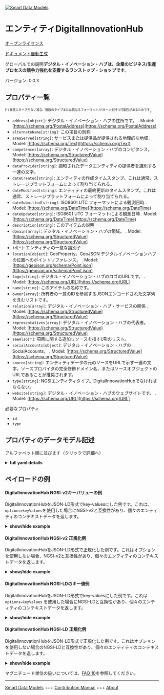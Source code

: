 <!-- 10-Header -->  
[![Smart Data Models](https://smartdatamodels.org/wp-content/uploads/2022/01/SmartDataModels_logo.png "Logo")](https://smartdatamodels.org)  
エンティティDigitalInnovationHub  
==========================<!-- /10-Header -->  
<!-- 15-License -->  
[オープンライセンス](https://github.com/smart-data-models//dataModel.DigitalInnovationHub/blob/master/DigitalInnovationHub/LICENSE.md)  
[ドキュメント自動生成](https://docs.google.com/presentation/d/e/2PACX-1vTs-Ng5dIAwkg91oTTUdt8ua7woBXhPnwavZ0FxgR8BsAI_Ek3C5q97Nd94HS8KhP-r_quD4H0fgyt3/pub?start=false&loop=false&delayms=3000#slide=id.gb715ace035_0_60)  
<!-- /15-License -->  
<!-- 20-Description -->  
グローバルでの説明**デジタル・イノベーション・ハブは、企業のビジネス/生産プロセスの競争力強化を支援するワンストップ・ショップです**。  
バージョン: 0.0.3  
<!-- /20-Description -->  
<!-- 30-PropertiesList -->  

## プロパティ一覧  

<sup><sub>[*] 属性にタイプがない場合、複数のタイプまたは異なるフォーマット/パターンを持つ可能性があるためです</sub></sup>。  
- `address[object]`: デジタル・イノベーション・ハブの住所です。  . Model: [https://schema.org/PostalAddress](https://schema.org/PostalAddress)- `alternateName[string]`: この項目の別称  - `areaServed[string]`: サービスまたは提供品が提供される地理的な地域  . Model: [https://schema.org/Text](https://schema.org/Text)- `competences[array]`: デジタル・イノベーション・ハブのコンピタンス。  . Model: [https://schema.org/StructuredValue](https://schema.org/StructuredValue)- `dataProvider[string]`: 調和されたデータエンティティの提供者を識別する一連の文字。  - `dateCreated[string]`: エンティティの作成タイムスタンプ。これは通常、ストレージプラットフォームによって割り当てられる。  - `dateModified[string]`: エンティティの最終更新のタイムスタンプ。これは通常、ストレージプラットフォームによって割り当てられる。  - `dateSubmitted[string]`: ISO8601 UTC フォーマットによる観測日時  . Model: [https://schema.org/DateTime](https://schema.org/DateTime)- `dateUpdated[string]`: ISO8601 UTC フォーマットによる観測日時  . Model: [https://schema.org/DateTime](https://schema.org/DateTime)- `description[string]`: このアイテムの説明  - `domain[array]`: デジタル・イノベーション・ハブの領域。  . Model: [https://schema.org/StructuredValue](https://schema.org/StructuredValue)- `id[*]`: エンティティの一意な識別子  - `location[object]`: GeoProperty。GeoJSON デジタルイノベーションハブの位置へのポイントリファレンス。  . Model: [https://geojson.org/schema/Point.json](https://geojson.org/schema/Point.json)- `logo[string]`: デジタル・イノベーション・ハブのロゴのURLです。  . Model: [https://schema.org/URL](https://schema.org/URL)- `name[string]`: このアイテムの名称です。  - `owner[array]`: 所有者の一意のIDを参照するJSONエンコードされた文字列を含むリストです。  - `relation[array]`: デジタル・イノベーション・ハブ・サービスの関係  . Model: [https://schema.org/StructuredValue](https://schema.org/StructuredValue)- `representatives[array]`: デジタル・イノベーション・ハブの代表者。  . Model: [https://schema.org/StructuredValue](https://schema.org/StructuredValue)- `seeAlso[*]`: 項目に関する追加リソースを指すURIのリスト。  - `socialAccounts[object]`: デジタル・イノベーション・ハブのSocialAccounts。  . Model: [https://schema.org/StructuredValue](https://schema.org/StructuredValue)- `source[string]`: エンティティデータの元のソースをURLで示す一連の文字。ソースプロバイダの完全修飾ドメイン名、またはソースオブジェクトのURLであることが推奨されます。  - `type[string]`: NGSIエンティティタイプ。DigitalInnovationHubでなければならない。  - `website[string]`: デジタル・イノベーション・ハブのウェブサイトです。  . Model: [https://schema.org/URL](https://schema.org/URL)<!-- /30-PropertiesList -->  
<!-- 35-RequiredProperties -->  
必要なプロパティ  
- `id`  - `type`  <!-- /35-RequiredProperties -->  
<!-- 40-RequiredProperties -->  
<!-- /40-RequiredProperties -->  
<!-- 50-DataModelHeader -->  
## プロパティのデータモデル記述  
アルファベット順に並びます（クリックで詳細へ）  
<!-- /50-DataModelHeader -->  
<!-- 60-ModelYaml -->  
<details><summary><strong>full yaml details</strong></summary>    
```yaml  
DigitalInnovationHub:    
  description: 'Digital Innovation Hubs are one-stop-shops that help companies to become more competitive with regard to their business/production processes.'    
  properties:    
    address:    
      description: 'PostalAddress of the Digital Innovation Hub.'    
      type: object    
      x-ngsi:    
        model: https://schema.org/PostalAddress    
        type: Property    
    alternateName:    
      description: 'An alternative name for this item'    
      type: string    
      x-ngsi:    
        type: Property    
    areaServed:    
      description: 'The geographic area where a service or offered item is provided'    
      type: string    
      x-ngsi:    
        model: https://schema.org/Text    
        type: Property    
    competences:    
      description: 'Competences of the Digital Innovation Hub.'    
      items:    
        - type: string    
      type: array    
      x-ngsi:    
        model: https://schema.org/StructuredValue    
        type: Property    
    dataProvider:    
      description: 'A sequence of characters identifying the provider of the harmonised data entity.'    
      type: string    
      x-ngsi:    
        type: Property    
    dateCreated:    
      description: 'Entity creation timestamp. This will usually be allocated by the storage platform.'    
      format: date-time    
      type: string    
      x-ngsi:    
        type: Property    
    dateModified:    
      description: 'Timestamp of the last modification of the entity. This will usually be allocated by the storage platform.'    
      format: date-time    
      type: string    
      x-ngsi:    
        type: Property    
    dateSubmitted:    
      description: 'The date and time of this observation in ISO8601 UTC format'    
      format: date-time    
      type: string    
      x-ngsi:    
        model: https://schema.org/DateTime    
        type: Property    
    dateUpdated:    
      description: 'The date and time of this observation in ISO8601 UTC format'    
      format: date-time    
      type: string    
      x-ngsi:    
        model: https://schema.org/DateTime    
        type: Property    
    description:    
      description: 'A description of this item'    
      type: string    
      x-ngsi:    
        type: Property    
    domain:    
      description: 'Domain of the Digital Innovation Hub.'    
      items:    
        - type: string    
      type: array    
      x-ngsi:    
        model: https://schema.org/StructuredValue    
        type: Property    
    id:    
      anyOf: &digitalinnovationhub_-_properties_-_owner_-_items_-_anyof    
        - description: 'Property. Identifier format of any NGSI entity'    
          maxLength: 256    
          minLength: 1    
          pattern: ^[\w\-\.\{\}\$\+\*\[\]`|~^@!,:\\]+$    
          type: string    
        - description: 'Property. Identifier format of any NGSI entity'    
          format: uri    
          type: string    
      description: 'Unique identifier of the entity'    
      x-ngsi:    
        type: Property    
    location:    
      description: 'GeoProperty. GeoJSON Point reference to the location of the Digital Innovation Hub.'    
      type: object    
      x-ngsi:    
        model: https://geojson.org/schema/Point.json    
    logo:    
      description: 'URL of the logo of the Digital Innovation Hub.'    
      type: string    
      x-ngsi:    
        model: https://schema.org/URL    
        type: Property    
    name:    
      description: 'The name of this item.'    
      type: string    
      x-ngsi:    
        type: Property    
    owner:    
      description: 'A List containing a JSON encoded sequence of characters referencing the unique Ids of the owner(s)'    
      items: &properties_-_owner_-_items    
        anyOf: *digitalinnovationhub_-_properties_-_owner_-_items_-_anyof    
        description: 'Property. Unique identifier of the entity'    
      type: array    
      x-ngsi:    
        type: Property    
    relation:    
      description: 'Relations of the Digital Innovation Hub Service.'    
      items:    
        - properties:    
            alternateName:    
              description: 'Property. An alternative name for this item'    
              type: string    
            dataProvider:    
              description: 'Property. A sequence of characters identifying the provider of the harmonised data entity.'    
              type: string    
            dateCreated:    
              description: 'Property. Entity creation timestamp. This will usually be allocated by the storage platform.'    
              format: date-time    
              type: string    
            dateModified:    
              description: 'Property. Timestamp of the last modification of the entity. This will usually be allocated by the storage platform.'    
              format: date-time    
              type: string    
            description:    
              description: 'Property. A description of this item'    
              type: string    
            id:    
              anyOf: *digitalinnovationhub_-_properties_-_owner_-_items_-_anyof    
              description: 'Property. Unique identifier of the entity'    
            name:    
              description: 'Property. The name of this item.'    
              type: string    
            owner:    
              description: 'Property. A List containing a JSON encoded sequence of characters referencing the unique Ids of the owner(s)'    
              items: *properties_-_owner_-_items    
              type: array    
            seeAlso:    
              description: 'Property. list of uri pointing to additional resources about the item'    
              oneOf: &digitalinnovationhub_-_properties_-_seealso_-_oneof    
                - items:    
                    format: uri    
                    type: string    
                  minItems: 1    
                  type: array    
                - format: uri    
                  type: string    
            source:    
              description: 'Property. A sequence of characters giving the original source of the entity data as a URL. Recommended to be the fully qualified domain name of the source provider, or the URL to the source object.'    
              type: string    
          type: object    
      type: array    
      x-ngsi:    
        model: https://schema.org/StructuredValue    
        type: Property    
    representatives:    
      description: 'Representatives of the Digital Innovation Hub.'    
      items:    
        - properties:    
            email:    
              type: string    
            name:    
              type: string    
            responsibilities:    
              type: string    
            role:    
              type: string    
            surname:    
              type: string    
          type: object    
      type: array    
      x-ngsi:    
        model: https://schema.org/StructuredValue    
        type: Property    
    seeAlso:    
      description: 'list of uri pointing to additional resources about the item'    
      oneOf: *digitalinnovationhub_-_properties_-_seealso_-_oneof    
      x-ngsi:    
        type: Property    
    socialAccounts:    
      description: 'SocialAccounts of the Digital Innovation Hub.'    
      properties:    
        facebook:    
          type: string    
        instagram:    
          type: string    
        linkedin:    
          type: string    
        twitter:    
          type: string    
      type: object    
      x-ngsi:    
        model: https://schema.org/StructuredValue    
        type: Property    
    source:    
      description: 'A sequence of characters giving the original source of the entity data as a URL. Recommended to be the fully qualified domain name of the source provider, or the URL to the source object.'    
      type: string    
      x-ngsi:    
        type: Property    
    type:    
      description: 'NGSI entity type. It has to be DigitalInnovationHub'    
      enum:    
        - DigitalInnovationHub    
      type: string    
      x-ngsi:    
        type: Property    
    website:    
      description: 'Website of the Digital Innovation Hub.'    
      type: string    
      x-ngsi:    
        model: https://schema.org/URL    
        type: Property    
  required:    
    - id    
    - type    
  type: object    
  x-derived-from: ""    
  x-disclaimer: 'Redistribution and use in source and binary forms, with or without modification, are permitted  provided that the license conditions are met. Copyleft (c) 2022 Contributors to Smart Data Models Program'    
  x-license-url: https://github.com/smart-data-models/dataModel.DigitalInnovationHub/blob/master/DigitalInnovationHub/LICENSE.md    
  x-model-schema: https://smart-data-models.github.io/dataModel.DIH/DigitalInnovationHub/schema.json    
  x-model-tags: DIH    
  x-version: 0.0.3    
```  
</details>    
<!-- /60-ModelYaml -->  
<!-- 70-MiddleNotes -->  
<!-- /70-MiddleNotes -->  
<!-- 80-Examples -->  
## ペイロードの例  
#### DigitalInnovationHub NGSI-v2キーバリューの例  
DigitalInnovationHubをJSON-LD形式でkey-valuesにした例です。これは、`options=keyValues`を使用した場合にNGSI-v2と互換性があり、個々のエンティティのコンテキストデータを返します。  
<details><summary><strong>show/hide example</strong></summary>    
```json  
{  
	"id": "DigitalInnovationHub:Z6LGtH0B_X_d5NJkJEfB",  
	"type": "DigitalInnovationHub",  
	"title": "Sample DIH",  
	"website": "https://www.sample-dih.com/",  
	"logo": "https://www.sample-dih.com/logo.png",  
	"description": "Digital Innovation Hubs are one-stop-shops that help companies to become more competitive with regard to their business/production processes",  
	"location": {  
		"type": "Point",  
		"coordinates": [  
            43.66481,  
			7.196545  
        ]  
    },  
	"address": {  
		"streetAddress": "Viale della Regione Siciliana Nord Ovest",  
		"addressRegion": "Sicily",  
		"postalCode": "90146",  
		"addressCountry": "IT",  
		"addressLocality": "Palermo"  
	},  
	"representatives": [  
		{  
			"name": "John",  
			"surname": "Doe",  
			"email": "john.doe@sample-dih.com",  
			"role": "Engineer",  
			"responsibilities": "Manufacturing engineer"  
		}  
	],  
	"domain": [  
		"Manufacture of machinery and equipment"  
	],  
	"competences": [  
		"Additive manufacturing (3D printing)"  
	],  
	"socialAccounts": {  
		"linkedin": "https://www.linkedin.com/company/sample-dih",  
		"facebook": "https://www.facebook.com/sample.dih/",  
		"twitter": "https://www.twitter.com/sampledih",  
		"instagram": "https://www.instagram.com/lifeatsampledih"  
	},  
	"relation": [  
		{  
			"id": "DigitalInnovationHub:R5Ju4oO0_X_Jy8GO5d2"  
		},  
		{  
			"id": "DigitalInnovationHub:D5yr9HT3_X_RH7Fy7H9"  
		}  
	],  
	"dateSubmitted": "2020-07-07T15:05:59.408Z",  
	"dateUpdated": "2020-07-07T15:05:59.408Z"  
}  
```  
</details>  
#### DigitalInnovationHub NGSI-v2 正規化例  
DigitalInnovationHubをJSON-LD形式で正規化した例です。これはオプションを使用しない場合、NGSI-v2と互換性があり、個々のエンティティのコンテキストデータを返します。  
<details><summary><strong>show/hide example</strong></summary>    
```json  
{  
	"id": "DigitalInnovationHub:Z6LGtH0B_X_d5NJkJEfB",  
	"type": "DigitalInnovationHub",  
	"title": {  
		"type": "Text",  
		"value": "Sample DIH"  
	},  
	"website": {  
		"type": "URL",  
		"value": "https://www.sample-dih.com/"  
	},  
	"logo": {  
		"type": "URL",  
		"value": "https://www.sample-dih.com/logo.png"  
	},  
	"description": {  
		"type": "Text",  
		"value": "Digital Innovation Hubs are one-stop-shops that help companies to become more competitive with regard to their business/production processes"  
	},  
	"location": {  
		"type": "geo:json",  
		"value": {  
			"type": "Point",  
			"coordinates": [  
				43.66481,  
				7.196545  
			]  
		}  
	},  
	"address": {  
		"type": "PostalAddress",  
		"value": {  
			"streetAddress": "Viale della Regione Siciliana Nord Ovest",  
			"addressRegion": "Sicily",  
			"postalCode": "90146",  
			"addressCountry": "IT",  
			"addressLocality": "Palermo"  
		}  
	},  
	"representatives": {  
		"type": "array",  
		"value": [  
			{  
				"name": "John",  
				"surname": "Doe",  
				"email": "john.doe@sample-dih.com",  
				"role": "Engineer",  
				"responsibilities": "Manufacturing engineer"  
			}  
		]  
	},  
	"domain": {  
		"type": "array",  
		"value": [  
			"Manufacture of machinery and equipment"  
		]  
	},  
	"competences": {  
		"type": "array",  
		"value": [  
			"Additive manufacturing (3D printing)"  
		]  
	},  
	"socialAccounts": {  
		"type": "StructuredValue",  
		"value": {  
			"linkedin": "https://www.linkedin.com/company/sample-dih",  
			"facebook": "https://www.facebook.com/sample.dih/",  
			"twitter": "https://www.twitter.com/sampledih",  
			"instagram": "https://www.instagram.com/lifeatsampledih"  
		}  
	},  
	"relation": {  
		"type": "array",  
		"value": [  
			{  
				"id": "DigitalInnovationHub:R5Ju4oO0_X_Jy8GO5d2"  
			},  
			{  
				"id": "DigitalInnovationHub:D5yr9HT3_X_RH7Fy7H9"  
			}  
		]  
	},  
	"dateSubmitted": {  
		"type": "DateTime",  
		"value": {  
			"type": "DateTime",  
			"value": "2020-05-07T15:00:13.408Z"  
		}  
	},  
	"dateUpdated": {  
		"type": "DateTime",  
		"value": {  
			"type": "DateTime",  
			"value": "2020-07-07T15:05:59.408Z"  
		}  
	}  
}  
```  
</details>  
#### DigitalInnovationHub NGSI-LDのキー値例  
DigitalInnovationHubをJSON-LD形式でkey-valuesにした例です。これは `options=keyValues` を使用した場合にNGSI-LDと互換性があり、個々のエンティティのコンテキストデータを返します。  
<details><summary><strong>show/hide example</strong></summary>    
```json  
{  
    "id": "urn:ngsi-ld:DigitalInnovationHub:DigitalInnovationHub:Z6LGtH0B_X_d5NJkJEfB",  
    "type": "DigitalInnovationHub",  
    "title": "Sample DIH",  
    "website": "https://www.sample-dih.com/",  
    "logo": "https://www.sample-dih.com/logo.png",  
    "description": "Digital Innovation Hubs are one-stop-shops that help companies to become more competitive with regard to their business/production processes",  
    "location": {  
        "type": "Point",  
        "coordinates": [  
            43.66481,  
            7.196545  
        ]  
    },  
    "address": {  
        "streetAddress": "Viale della Regione Siciliana Nord Ovest",  
        "addressRegion": "Sicily",  
        "postalCode": "90146",  
        "addressCountry": "IT",  
        "addressLocality": "Palermo"  
    },  
    "representatives": [  
        {  
            "name": "John",  
            "surname": "Doe",  
            "email": "john.doe@sample-dih.com",  
            "role": "Engineer",  
            "responsibilities": "Manufacturing engineer"  
        }  
    ],  
    "domain": [  
        "Manufacture of machinery and equipment"  
    ],  
    "competences": [  
        "Additive manufacturing (3D printing)"  
    ],  
    "socialAccounts": {  
        "linkedin": "https://www.linkedin.com/company/sample-dih",  
        "facebook": "https://www.facebook.com/sample.dih/",  
        "twitter": "https://www.twitter.com/sampledih",  
        "instagram": "https://www.instagram.com/lifeatsampledih"  
    },  
    "relation": [  
        {  
            "id": "urn:ngsi-ld:DigitalInnovationHub:id:R5Ju4oO0_X_Jy8GO5d2"  
        },  
        {  
            "id": "urn:ngsi-ld:DigitalInnovationHub:id:D5yr9HT3_X_RH7Fy7H9"  
        }  
    ],  
    "dateSubmitted": "2020-07-07T15:05:59.408Z",  
    "dateUpdated": "2020-07-07T15:05:59.408Z",  
    "@context": [  
        "https://smart-data-models.github.io/dataModel.DigitalInnovationHub/context.jsonld",  
        "https://raw.githubusercontent.com/smart-data-models/dataModel.DigitalInnovationHub/master/context.jsonld"  
    ]  
}  
```  
</details>  
#### DigitalInnovationHub NGSI-LD 正規化例  
DigitalInnovationHubをJSON-LD形式で正規化した例です。これはオプションを使用しない場合のNGSI-LDと互換性があり、個々のエンティティのコンテキストデータを返します。  
<details><summary><strong>show/hide example</strong></summary>    
```json  
{  
    "id": "urn:ngsi-ld:DigitalInnovationHub:DigitalInnovationHub:Z6LGtH0B_X_d5NJkJEfB",  
    "type": "DigitalInnovationHub",  
    "title": {  
        "type": "Property",  
        "value": "Sample DIH"  
    },  
    "website": {  
        "type": "Property",  
        "value": "https://www.sample-dih.com/"  
    },  
    "logo": {  
        "type": "Property",  
        "value": "https://www.sample-dih.com/logo.png"  
    },  
    "description": {  
        "type": "Property",  
        "value": "Digital Innovation Hubs are one-stop-shops that help companies to become more competitive with regard to their business/production processes"  
    },  
    "location": {  
        "type": "Geoproperty",  
        "value": {  
            "type": "Point",  
            "coordinates": [  
                43.66481,  
                7.196545  
            ]  
        }  
    },  
    "address": {  
        "type": "Property",  
        "value": {  
            "streetAddress": "Viale della Regione Siciliana Nord Ovest",  
            "addressRegion": "Sicily",  
            "postalCode": "90146",  
            "addressCountry": "IT",  
            "addressLocality": "Palermo"  
        }  
    },  
    "representatives": {  
        "type": "Property",  
        "value": [  
            {  
                "name": "John",  
                "surname": "Doe",  
                "email": "john.doe@sample-dih.com",  
                "role": "Engineer",  
                "responsibilities": "Manufacturing engineer"  
            }  
        ]  
    },  
    "domain": {  
        "type": "Property",  
        "value": [  
            "Manufacture of machinery and equipment"  
        ]  
    },  
    "competences": {  
        "type": "Property",  
        "value": [  
            "Additive manufacturing (3D printing)"  
        ]  
    },  
    "socialAccounts": {  
        "type": "Property",  
        "value": {  
            "linkedin": "https://www.linkedin.com/company/sample-dih",  
            "facebook": "https://www.facebook.com/sample.dih/",  
            "twitter": "https://www.twitter.com/sampledih",  
            "instagram": "https://www.instagram.com/lifeatsampledih"  
        }  
    },  
    "relation": {  
        "type": "Relationship",  
        "value": [  
            {  
                "id": "urn:ngsi-ld:DigitalInnovationHub:id:R5Ju4oO0_X_Jy8GO5d2"  
            },  
            {  
                "id": "urn:ngsi-ld:DigitalInnovationHub:id:D5yr9HT3_X_RH7Fy7H9"  
            }  
        ]  
    },  
    "dateSubmitted": {  
        "type": "Property",  
        "value": {  
            "type": "DateTime",  
            "value": "2020-07-07T15:05:59.408Z"  
        }  
    },  
    "dateUpdated": {  
        "type": "Property",  
        "value": {  
            "type": "DateTime",  
            "value": "2020-07-07T15:05:59.408Z"  
        }  
    },  
    "@context": [  
        "https://smart-data-models.github.io/dataModel.DigitalInnovationHub/context.jsonld",  
        "https://raw.githubusercontent.com/smart-data-models/dataModel.DigitalInnovationHub/master/context.jsonld"  
    ]  
}  
```  
</details><!-- /80-Examples -->  
<!-- 90-FooterNotes -->  
<!-- /90-FooterNotes -->  
<!-- 95-Units -->  
マグニチュード単位の扱いについては、[FAQ 10](https://smartdatamodels.org/index.php/faqs/)を参照してください。  
<!-- /95-Units -->  
<!-- 97-LastFooter -->  
---  
[Smart Data Models](https://smartdatamodels.org) +++ [Contribution Manual](https://bit.ly/contribution_manual) +++ [About](https://bit.ly/Introduction_SDM)<!-- /97-LastFooter -->  
